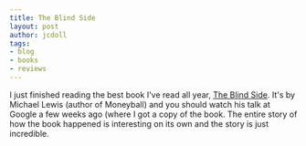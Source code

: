 ```yaml
---
title: The Blind Side
layout: post
author: jcdoll
tags:
- blog
- books
- reviews
---
```


I just finished reading the best book I've read all year, [The Blind Side](http://www.amazon.com/dp/0393330478?itag=guylikdol-20). It's by Michael Lewis (author of Moneyball) and you should watch his talk at Google a few weeks ago (where I got a copy of the book. The entire story of how the book happened is interesting on its own and the story is just incredible.
